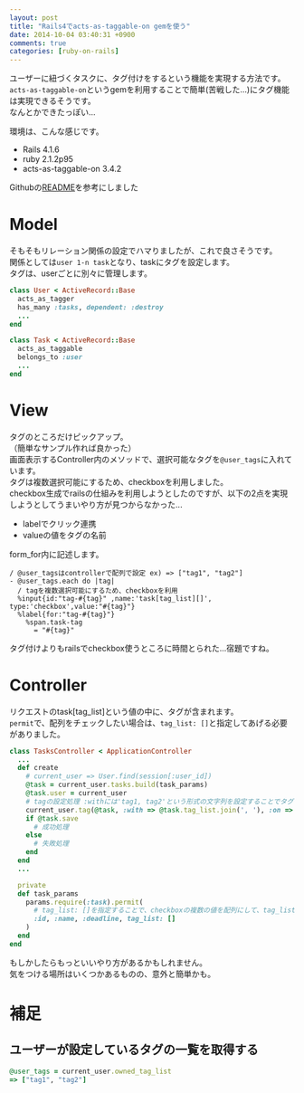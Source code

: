 ```yaml
---
layout: post
title: "Rails4でacts-as-taggable-on gemを使う"
date: 2014-10-04 03:40:31 +0900
comments: true
categories: [ruby-on-rails]
---
```


ユーザーに紐づくタスクに、タグ付けをするという機能を実現する方法です。  
`acts-as-taggable-on`というgemを利用することで簡単(苦戦した...)にタグ機能は実現できるそうです。  
なんとかできたっぽい...  

環境は、こんな感じです。

* Rails 4.1.6
* ruby 2.1.2p95
* acts-as-taggable-on 3.4.2

Githubの[README](https://github.com/mbleigh/acts-as-taggable-on#tag-ownership)を参考にしました

<!-- more -->

# Model

そもそもリレーション関係の設定でハマりましたが、これで良さそうです。  
関係としては`user 1-n task`となり、taskにタグを設定します。  
タグは、userごとに別々に管理します。  

```rb app/models/user.rb
class User < ActiveRecord::Base
  acts_as_tagger
  has_many :tasks, dependent: :destroy
  ...
end
```

```rb app/models/task.rb
class Task < ActiveRecord::Base
  acts_as_taggable
  belongs_to :user
  ...
end
```

# View

タグのところだけピックアップ。  
（簡単なサンプル作れば良かった）    
画面表示するController内のメソッドで、選択可能なタグを`@user_tags`に入れています。  
タグは複数選択可能にするため、checkboxを利用しました。  
checkbox生成でrailsの仕組みを利用しようとしたのですが、以下の2点を実現しようとしてうまいやり方が見つからなかった...  

* labelでクリック連携
* valueの値をタグの名前

form_for内に記述します。  

```haml app/views/tasks/_form.html.haml
/ @user_tagsはcontrollerで配列で設定 ex) => ["tag1", "tag2"]
- @user_tags.each do |tag|
  / tagを複数選択可能にするため、checkboxを利用
  %input{id:"tag-#{tag}" ,name:'task[tag_list][]', type:'checkbox',value:"#{tag}"}
  %label{for:"tag-#{tag}"}
    %span.task-tag
      = "#{tag}"
```

タグ付けよりもrailsでcheckbox使うところに時間とられた...宿題ですね。  

# Controller

リクエストのtask[tag_list]という値の中に、タグが含まれます。  
`permit`で、配列をチェックしたい場合は、`tag_list: []`と指定してあげる必要がありました。  

```rb app/controllers/tasks_controller.rb
class TasksController < ApplicationController
  ...
  def create
    # current_user => User.find(session[:user_id])
    @task = current_user.tasks.build(task_params)
    @task.user = current_user
    # tagの設定処理 :withには'tag1, tag2'という形式の文字列を設定することでタグを登録できる
    current_user.tag(@task, :with => @task.tag_list.join(', '), :on => :tags)
    if @task.save
      # 成功処理
    else
      # 失敗処理
    end
  end
  ...

  private
  def task_params
    params.require(:task).permit(
      # tag_list: []を指定することで、checkboxの複数の値を配列にして、tag_listに設定可能になる
      :id, :name, :deadline, tag_list: []
    )
  end
end
```

もしかしたらもっといいやり方があるかもしれません。  
気をつける場所はいくつかあるものの、意外と簡単かも。  

# 補足
## ユーザーが設定しているタグの一覧を取得する

```rb
@user_tags = current_user.owned_tag_list
=> ["tag1", "tag2"]
```